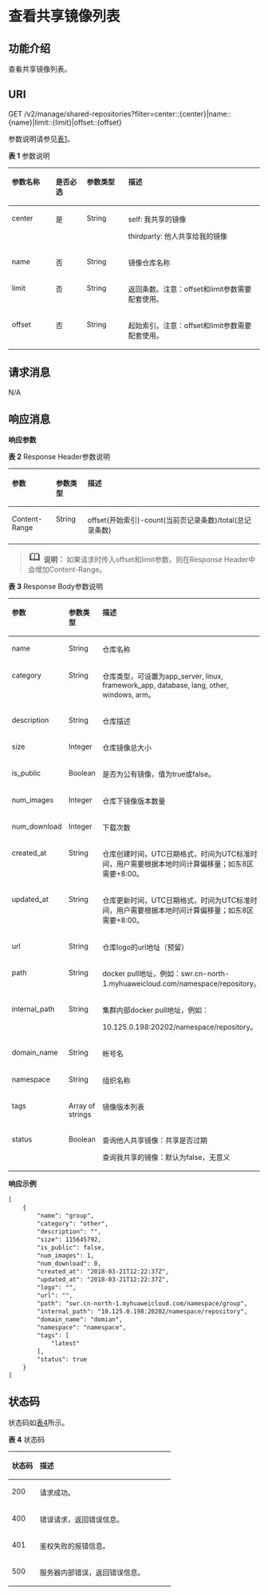 # 查看共享镜像列表<a name="swr_02_0075"></a>

## 功能介绍<a name="section563520319418"></a>

查看共享镜像列表。

## URI<a name="section84235172429"></a>

GET /v2/manage/shared-repositories?filter=center::\{center\}|name::\{name\}|limit::\{limit\}|offset::\{offset\}

参数说明请参见[表1](#table591824984318)。

**表 1**  参数说明

<a name="table591824984318"></a>
<table><thead align="left"><tr id="row1997534904312"><th class="cellrowborder" valign="top" width="17.47%" id="mcps1.2.5.1.1"><p id="p14975114984317"><a name="p14975114984317"></a><a name="p14975114984317"></a>参数名称</p>
</th>
<th class="cellrowborder" valign="top" width="12.35%" id="mcps1.2.5.1.2"><p id="p997713492436"><a name="p997713492436"></a><a name="p997713492436"></a>是否必选</p>
</th>
<th class="cellrowborder" valign="top" width="16.53%" id="mcps1.2.5.1.3"><p id="p4845145816388"><a name="p4845145816388"></a><a name="p4845145816388"></a>参数类型</p>
</th>
<th class="cellrowborder" valign="top" width="53.65%" id="mcps1.2.5.1.4"><p id="p9977144910431"><a name="p9977144910431"></a><a name="p9977144910431"></a>描述</p>
</th>
</tr>
</thead>
<tbody><tr id="row12977154917431"><td class="cellrowborder" valign="top" width="17.47%" headers="mcps1.2.5.1.1 "><p id="p1197784911430"><a name="p1197784911430"></a><a name="p1197784911430"></a>center</p>
</td>
<td class="cellrowborder" valign="top" width="12.35%" headers="mcps1.2.5.1.2 "><p id="p119771449134311"><a name="p119771449134311"></a><a name="p119771449134311"></a>是</p>
</td>
<td class="cellrowborder" valign="top" width="16.53%" headers="mcps1.2.5.1.3 "><p id="p065414567"><a name="p065414567"></a><a name="p065414567"></a>String</p>
</td>
<td class="cellrowborder" valign="top" width="53.65%" headers="mcps1.2.5.1.4 "><p id="p19977144954320"><a name="p19977144954320"></a><a name="p19977144954320"></a>self: 我共享的镜像</p>
<p id="p168172411540"><a name="p168172411540"></a><a name="p168172411540"></a>thirdparty: 他人共享给我的镜像</p>
</td>
</tr>
<tr id="row13901011165316"><td class="cellrowborder" valign="top" width="17.47%" headers="mcps1.2.5.1.1 "><p id="p139779499438"><a name="p139779499438"></a><a name="p139779499438"></a>name</p>
</td>
<td class="cellrowborder" valign="top" width="12.35%" headers="mcps1.2.5.1.2 "><p id="p18977449104318"><a name="p18977449104318"></a><a name="p18977449104318"></a>否</p>
</td>
<td class="cellrowborder" valign="top" width="16.53%" headers="mcps1.2.5.1.3 "><p id="p14478120151219"><a name="p14478120151219"></a><a name="p14478120151219"></a>String</p>
</td>
<td class="cellrowborder" valign="top" width="53.65%" headers="mcps1.2.5.1.4 "><p id="p1197784915436"><a name="p1197784915436"></a><a name="p1197784915436"></a>镜像仓库名称</p>
</td>
</tr>
<tr id="row1297710495438"><td class="cellrowborder" valign="top" width="17.47%" headers="mcps1.2.5.1.1 "><p id="p1992562395311"><a name="p1992562395311"></a><a name="p1992562395311"></a>limit</p>
</td>
<td class="cellrowborder" valign="top" width="12.35%" headers="mcps1.2.5.1.2 "><p id="p16101155163513"><a name="p16101155163513"></a><a name="p16101155163513"></a>否</p>
</td>
<td class="cellrowborder" valign="top" width="16.53%" headers="mcps1.2.5.1.3 "><p id="p1722912301213"><a name="p1722912301213"></a><a name="p1722912301213"></a>String</p>
</td>
<td class="cellrowborder" valign="top" width="53.65%" headers="mcps1.2.5.1.4 "><p id="p14899423155320"><a name="p14899423155320"></a><a name="p14899423155320"></a>返回条数。注意：offset和limit参数需要配套使用。</p>
</td>
</tr>
<tr id="row1094719159531"><td class="cellrowborder" valign="top" width="17.47%" headers="mcps1.2.5.1.1 "><p id="p1694710157531"><a name="p1694710157531"></a><a name="p1694710157531"></a>offset</p>
</td>
<td class="cellrowborder" valign="top" width="12.35%" headers="mcps1.2.5.1.2 "><p id="p0965151043516"><a name="p0965151043516"></a><a name="p0965151043516"></a>否</p>
</td>
<td class="cellrowborder" valign="top" width="16.53%" headers="mcps1.2.5.1.3 "><p id="p15433144201218"><a name="p15433144201218"></a><a name="p15433144201218"></a>String</p>
</td>
<td class="cellrowborder" valign="top" width="53.65%" headers="mcps1.2.5.1.4 "><p id="p994720159536"><a name="p994720159536"></a><a name="p994720159536"></a>起始索引。注意：offset和limit参数需要配套使用。</p>
</td>
</tr>
</tbody>
</table>

## 请求消息<a name="section684103419566"></a>

N/A

## 响应消息<a name="section02053705819"></a>

**响应参数**

**表 2**  Response Header参数说明

<a name="table1424310301435"></a>
<table><thead align="left"><tr id="row735116303316"><th class="cellrowborder" valign="top" width="17.568243175682433%" id="mcps1.2.4.1.1"><p id="p8351730635"><a name="p8351730635"></a><a name="p8351730635"></a>参数</p>
</th>
<th class="cellrowborder" valign="top" width="12.57874212578742%" id="mcps1.2.4.1.2"><p id="p1535183015315"><a name="p1535183015315"></a><a name="p1535183015315"></a>参数类型</p>
</th>
<th class="cellrowborder" valign="top" width="69.85301469853015%" id="mcps1.2.4.1.3"><p id="p1335118301137"><a name="p1335118301137"></a><a name="p1335118301137"></a>描述</p>
</th>
</tr>
</thead>
<tbody><tr id="row183524301839"><td class="cellrowborder" valign="top" width="17.568243175682433%" headers="mcps1.2.4.1.1 "><p id="p103521030935"><a name="p103521030935"></a><a name="p103521030935"></a>Content-Range</p>
</td>
<td class="cellrowborder" valign="top" width="12.57874212578742%" headers="mcps1.2.4.1.2 "><p id="p935214305319"><a name="p935214305319"></a><a name="p935214305319"></a>String</p>
</td>
<td class="cellrowborder" valign="top" width="69.85301469853015%" headers="mcps1.2.4.1.3 "><p id="p163521730337"><a name="p163521730337"></a><a name="p163521730337"></a>offset(开始索引)-count(当前页记录条数)/total(总记录条数)</p>
</td>
</tr>
</tbody>
</table>

>![](public_sys-resources/icon-note.gif) **说明：** 
>如果请求时传入offset和limit参数，则在Response Header中会增加Content-Range。

**表 3**  Response Body参数说明

<a name="table45446245174724"></a>
<table><thead align="left"><tr id="row1412623174724"><th class="cellrowborder" valign="top" width="21.52215221522152%" id="mcps1.2.4.1.1"><p id="p47313663174724"><a name="p47313663174724"></a><a name="p47313663174724"></a>参数</p>
</th>
<th class="cellrowborder" valign="top" width="19.75197519751975%" id="mcps1.2.4.1.2"><p id="p7201512174724"><a name="p7201512174724"></a><a name="p7201512174724"></a>参数类型</p>
</th>
<th class="cellrowborder" valign="top" width="58.725872587258735%" id="mcps1.2.4.1.3"><p id="p4480706174724"><a name="p4480706174724"></a><a name="p4480706174724"></a>描述</p>
</th>
</tr>
</thead>
<tbody><tr id="row40294727101415"><td class="cellrowborder" valign="top" width="21.52215221522152%" headers="mcps1.2.4.1.1 "><p id="p42647463101415"><a name="p42647463101415"></a><a name="p42647463101415"></a>name</p>
</td>
<td class="cellrowborder" valign="top" width="19.75197519751975%" headers="mcps1.2.4.1.2 "><p id="p31892459101415"><a name="p31892459101415"></a><a name="p31892459101415"></a>String</p>
</td>
<td class="cellrowborder" valign="top" width="58.725872587258735%" headers="mcps1.2.4.1.3 "><p id="p988225101415"><a name="p988225101415"></a><a name="p988225101415"></a>仓库名称</p>
</td>
</tr>
<tr id="row98876365819"><td class="cellrowborder" valign="top" width="21.52215221522152%" headers="mcps1.2.4.1.1 "><p id="p1624210616586"><a name="p1624210616586"></a><a name="p1624210616586"></a>category</p>
</td>
<td class="cellrowborder" valign="top" width="19.75197519751975%" headers="mcps1.2.4.1.2 "><p id="p2024436185814"><a name="p2024436185814"></a><a name="p2024436185814"></a>String</p>
</td>
<td class="cellrowborder" valign="top" width="58.725872587258735%" headers="mcps1.2.4.1.3 "><p id="p6245963583"><a name="p6245963583"></a><a name="p6245963583"></a>仓库类型，可设置为app_server, linux, framework_app, database, lang, other, windows, arm。</p>
</td>
</tr>
<tr id="row3367184810392"><td class="cellrowborder" valign="top" width="21.52215221522152%" headers="mcps1.2.4.1.1 "><p id="p16368174813396"><a name="p16368174813396"></a><a name="p16368174813396"></a>description</p>
</td>
<td class="cellrowborder" valign="top" width="19.75197519751975%" headers="mcps1.2.4.1.2 "><p id="p1936854883914"><a name="p1936854883914"></a><a name="p1936854883914"></a>String</p>
</td>
<td class="cellrowborder" valign="top" width="58.725872587258735%" headers="mcps1.2.4.1.3 "><p id="p036834817394"><a name="p036834817394"></a><a name="p036834817394"></a>仓库描述</p>
</td>
</tr>
<tr id="row626682835815"><td class="cellrowborder" valign="top" width="21.52215221522152%" headers="mcps1.2.4.1.1 "><p id="p1126642811589"><a name="p1126642811589"></a><a name="p1126642811589"></a>size</p>
</td>
<td class="cellrowborder" valign="top" width="19.75197519751975%" headers="mcps1.2.4.1.2 "><p id="p17266172885818"><a name="p17266172885818"></a><a name="p17266172885818"></a>Integer</p>
</td>
<td class="cellrowborder" valign="top" width="58.725872587258735%" headers="mcps1.2.4.1.3 "><p id="p2266162865816"><a name="p2266162865816"></a><a name="p2266162865816"></a>仓库镜像总大小</p>
</td>
</tr>
<tr id="row1286171411597"><td class="cellrowborder" valign="top" width="21.52215221522152%" headers="mcps1.2.4.1.1 "><p id="p54433257594"><a name="p54433257594"></a><a name="p54433257594"></a>is_public</p>
</td>
<td class="cellrowborder" valign="top" width="19.75197519751975%" headers="mcps1.2.4.1.2 "><p id="p19444192575914"><a name="p19444192575914"></a><a name="p19444192575914"></a>Boolean</p>
</td>
<td class="cellrowborder" valign="top" width="58.725872587258735%" headers="mcps1.2.4.1.3 "><p id="p944519257591"><a name="p944519257591"></a><a name="p944519257591"></a>是否为公有镜像，值为true或false。</p>
</td>
</tr>
<tr id="row38403527599"><td class="cellrowborder" valign="top" width="21.52215221522152%" headers="mcps1.2.4.1.1 "><p id="p1984085216595"><a name="p1984085216595"></a><a name="p1984085216595"></a>num_images</p>
</td>
<td class="cellrowborder" valign="top" width="19.75197519751975%" headers="mcps1.2.4.1.2 "><p id="p07801756165414"><a name="p07801756165414"></a><a name="p07801756165414"></a>Integer</p>
</td>
<td class="cellrowborder" valign="top" width="58.725872587258735%" headers="mcps1.2.4.1.3 "><p id="p17840175285913"><a name="p17840175285913"></a><a name="p17840175285913"></a>仓库下镜像版本数量</p>
</td>
</tr>
<tr id="row15637848145911"><td class="cellrowborder" valign="top" width="21.52215221522152%" headers="mcps1.2.4.1.1 "><p id="p166384486595"><a name="p166384486595"></a><a name="p166384486595"></a>num_download</p>
</td>
<td class="cellrowborder" valign="top" width="19.75197519751975%" headers="mcps1.2.4.1.2 "><p id="p197861656195414"><a name="p197861656195414"></a><a name="p197861656195414"></a>Integer</p>
</td>
<td class="cellrowborder" valign="top" width="58.725872587258735%" headers="mcps1.2.4.1.3 "><p id="p763834825915"><a name="p763834825915"></a><a name="p763834825915"></a>下载次数</p>
</td>
</tr>
<tr id="row65154041101837"><td class="cellrowborder" valign="top" width="21.52215221522152%" headers="mcps1.2.4.1.1 "><p id="p42985951101837"><a name="p42985951101837"></a><a name="p42985951101837"></a>created_at</p>
</td>
<td class="cellrowborder" valign="top" width="19.75197519751975%" headers="mcps1.2.4.1.2 "><p id="p59310043101837"><a name="p59310043101837"></a><a name="p59310043101837"></a>String</p>
</td>
<td class="cellrowborder" valign="top" width="58.725872587258735%" headers="mcps1.2.4.1.3 "><p id="p35094394113433"><a name="p35094394113433"></a><a name="p35094394113433"></a>仓库创建时间，UTC日期格式，时间为UTC标准时间，用户需要根据本地时间计算偏移量；如东8区需要+8:00。</p>
</td>
</tr>
<tr id="row57344470102311"><td class="cellrowborder" valign="top" width="21.52215221522152%" headers="mcps1.2.4.1.1 "><p id="p14390475102311"><a name="p14390475102311"></a><a name="p14390475102311"></a>updated_at</p>
</td>
<td class="cellrowborder" valign="top" width="19.75197519751975%" headers="mcps1.2.4.1.2 "><p id="p24777841102311"><a name="p24777841102311"></a><a name="p24777841102311"></a>String</p>
</td>
<td class="cellrowborder" valign="top" width="58.725872587258735%" headers="mcps1.2.4.1.3 "><p id="p29749998102311"><a name="p29749998102311"></a><a name="p29749998102311"></a>仓库更新时间，UTC日期格式，时间为UTC标准时间，用户需要根据本地时间计算偏移量；如东8区需要+8:00。</p>
</td>
</tr>
<tr id="row1037174225"><td class="cellrowborder" valign="top" width="21.52215221522152%" headers="mcps1.2.4.1.1 "><p id="p173714629"><a name="p173714629"></a><a name="p173714629"></a>url</p>
</td>
<td class="cellrowborder" valign="top" width="19.75197519751975%" headers="mcps1.2.4.1.2 "><p id="p3371846217"><a name="p3371846217"></a><a name="p3371846217"></a>String</p>
</td>
<td class="cellrowborder" valign="top" width="58.725872587258735%" headers="mcps1.2.4.1.3 "><p id="p15371642213"><a name="p15371642213"></a><a name="p15371642213"></a>仓库logo的url地址（预留）</p>
</td>
</tr>
<tr id="row96289175419"><td class="cellrowborder" valign="top" width="21.52215221522152%" headers="mcps1.2.4.1.1 "><p id="p1962815171412"><a name="p1962815171412"></a><a name="p1962815171412"></a>path</p>
</td>
<td class="cellrowborder" valign="top" width="19.75197519751975%" headers="mcps1.2.4.1.2 "><p id="p462801719419"><a name="p462801719419"></a><a name="p462801719419"></a>String</p>
</td>
<td class="cellrowborder" valign="top" width="58.725872587258735%" headers="mcps1.2.4.1.3 "><p id="p46296170410"><a name="p46296170410"></a><a name="p46296170410"></a>docker pull地址，例如：swr.cn-north-1.myhuaweicloud.com/namespace/repository。</p>
</td>
</tr>
<tr id="row1952451421"><td class="cellrowborder" valign="top" width="21.52215221522152%" headers="mcps1.2.4.1.1 "><p id="p195242115212"><a name="p195242115212"></a><a name="p195242115212"></a>internal_path</p>
</td>
<td class="cellrowborder" valign="top" width="19.75197519751975%" headers="mcps1.2.4.1.2 "><p id="p05245115210"><a name="p05245115210"></a><a name="p05245115210"></a>String</p>
</td>
<td class="cellrowborder" valign="top" width="58.725872587258735%" headers="mcps1.2.4.1.3 "><p id="p1752461723"><a name="p1752461723"></a><a name="p1752461723"></a>集群内部docker pull地址，例如：</p>
<p id="p8659141362"><a name="p8659141362"></a><a name="p8659141362"></a>10.125.0.198:20202/namespace/repository。</p>
</td>
</tr>
<tr id="row552719404114"><td class="cellrowborder" valign="top" width="21.52215221522152%" headers="mcps1.2.4.1.1 "><p id="p15110411915"><a name="p15110411915"></a><a name="p15110411915"></a>domain_name</p>
</td>
<td class="cellrowborder" valign="top" width="19.75197519751975%" headers="mcps1.2.4.1.2 "><p id="p751344113111"><a name="p751344113111"></a><a name="p751344113111"></a>String</p>
</td>
<td class="cellrowborder" valign="top" width="58.725872587258735%" headers="mcps1.2.4.1.3 "><p id="p6514184115111"><a name="p6514184115111"></a><a name="p6514184115111"></a>帐号名</p>
</td>
</tr>
<tr id="row1690219211219"><td class="cellrowborder" valign="top" width="21.52215221522152%" headers="mcps1.2.4.1.1 "><p id="p114951323118"><a name="p114951323118"></a><a name="p114951323118"></a>namespace</p>
</td>
<td class="cellrowborder" valign="top" width="19.75197519751975%" headers="mcps1.2.4.1.2 "><p id="p34970231519"><a name="p34970231519"></a><a name="p34970231519"></a>String</p>
</td>
<td class="cellrowborder" valign="top" width="58.725872587258735%" headers="mcps1.2.4.1.3 "><p id="p174981723714"><a name="p174981723714"></a><a name="p174981723714"></a>组织名称</p>
</td>
</tr>
<tr id="row526812354412"><td class="cellrowborder" valign="top" width="21.52215221522152%" headers="mcps1.2.4.1.1 "><p id="p4268153174414"><a name="p4268153174414"></a><a name="p4268153174414"></a>tags</p>
</td>
<td class="cellrowborder" valign="top" width="19.75197519751975%" headers="mcps1.2.4.1.2 "><p id="p102688354413"><a name="p102688354413"></a><a name="p102688354413"></a>Array of strings</p>
</td>
<td class="cellrowborder" valign="top" width="58.725872587258735%" headers="mcps1.2.4.1.3 "><p id="p62688354419"><a name="p62688354419"></a><a name="p62688354419"></a>镜像版本列表</p>
</td>
</tr>
<tr id="row10524198121716"><td class="cellrowborder" valign="top" width="21.52215221522152%" headers="mcps1.2.4.1.1 "><p id="p65241089174"><a name="p65241089174"></a><a name="p65241089174"></a>status</p>
</td>
<td class="cellrowborder" valign="top" width="19.75197519751975%" headers="mcps1.2.4.1.2 "><p id="p18524986172"><a name="p18524986172"></a><a name="p18524986172"></a>Boolean</p>
</td>
<td class="cellrowborder" valign="top" width="58.725872587258735%" headers="mcps1.2.4.1.3 "><p id="p4524683178"><a name="p4524683178"></a><a name="p4524683178"></a>查询他人共享镜像：共享是否过期</p>
<p id="p6673735121810"><a name="p6673735121810"></a><a name="p6673735121810"></a>查询我共享的镜像：默认为false，无意义</p>
</td>
</tr>
</tbody>
</table>

**响应示例**

```
[
    {
        "name": "group",
        "category": "other",
        "description": "",
        "size": 115645792,
        "is_public": false,
        "num_images": 1,
        "num_download": 0,
        "created_at": "2018-03-21T12:22:37Z",
        "updated_at": "2018-03-21T12:22:37Z",
        "logo": "",
        "url": "",
        "path": "swr.cn-north-1.myhuaweicloud.com/namespace/group",
        "internal_path": "10.125.0.198:20202/namespace/repository",
        "domain_name": "domian",
        "namespace": "namespace",
        "tags": [
            "latest"
        ],
        "status": true
    }
]
```

## 状态码<a name="section5365169104253"></a>

状态码如[表4](#table1327183872417)所示。

**表 4**  状态码

<a name="table1327183872417"></a>
<table><thead align="left"><tr id="row127115381244"><th class="cellrowborder" valign="top" width="17.169999999999998%" id="mcps1.2.3.1.1"><p id="p2027103812240"><a name="p2027103812240"></a><a name="p2027103812240"></a>状态码</p>
</th>
<th class="cellrowborder" valign="top" width="82.83%" id="mcps1.2.3.1.2"><p id="p8271638162420"><a name="p8271638162420"></a><a name="p8271638162420"></a>描述</p>
</th>
</tr>
</thead>
<tbody><tr id="row13271143832414"><td class="cellrowborder" valign="top" width="17.169999999999998%" headers="mcps1.2.3.1.1 "><p id="p52711438162416"><a name="p52711438162416"></a><a name="p52711438162416"></a>200</p>
</td>
<td class="cellrowborder" valign="top" width="82.83%" headers="mcps1.2.3.1.2 "><p id="p16271143817245"><a name="p16271143817245"></a><a name="p16271143817245"></a>请求成功。</p>
</td>
</tr>
<tr id="row527119386242"><td class="cellrowborder" valign="top" width="17.169999999999998%" headers="mcps1.2.3.1.1 "><p id="p927263882412"><a name="p927263882412"></a><a name="p927263882412"></a>400</p>
</td>
<td class="cellrowborder" valign="top" width="82.83%" headers="mcps1.2.3.1.2 "><p id="p7272738132420"><a name="p7272738132420"></a><a name="p7272738132420"></a>错误请求，返回错误信息。</p>
</td>
</tr>
<tr id="row10272123812412"><td class="cellrowborder" valign="top" width="17.169999999999998%" headers="mcps1.2.3.1.1 "><p id="p22721838162418"><a name="p22721838162418"></a><a name="p22721838162418"></a>401</p>
</td>
<td class="cellrowborder" valign="top" width="82.83%" headers="mcps1.2.3.1.2 "><p id="p32721383247"><a name="p32721383247"></a><a name="p32721383247"></a>鉴权失败的报错信息。</p>
</td>
</tr>
<tr id="row1827243852412"><td class="cellrowborder" valign="top" width="17.169999999999998%" headers="mcps1.2.3.1.1 "><p id="p12272153822415"><a name="p12272153822415"></a><a name="p12272153822415"></a>500</p>
</td>
<td class="cellrowborder" valign="top" width="82.83%" headers="mcps1.2.3.1.2 "><p id="p327203862414"><a name="p327203862414"></a><a name="p327203862414"></a>服务器内部错误，返回错误信息。</p>
</td>
</tr>
</tbody>
</table>

